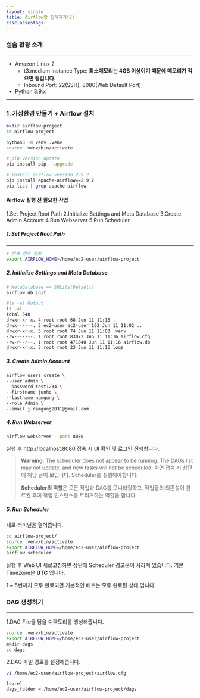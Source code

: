 ```yaml
---
layout: single
title: Airflow랑 친해지기(2)
cssclassestags:
---
```

### 실습 환경 소개
---
- Amazon Linux 2
	- t3.medium Instance Type: **최소메모리는 4GB 이상이기 때문에 메모리가 적으면 튕깁니다.**
	- Inbound Port: 22(SSH), 8080(Web Default Port)
- Python 3.9.x
---
### 1. 가상환경 만들기 + Airflow 설치

```bash
mkdir airflow-project
cd airflow-project

python3 -m venv .venv
source .venv/bin/activate

# pip version update
pip install pip --upgrade

# install airflow version 2.9.2
pip install apache-airflow==2.9.2
pip list | grep apache-airflow
```

#### Airflow 실행 전 필요한 작업
1.Set Project Root Path
2.Initialize Settings and Meta Database
3.Create Admin Account
4.Run Webserver
5.Run Scheduler
##### 1. Set Project Root Path
---
```bash
# 현재 경로 설정
export AIRFLOW_HOME=/home/ec2-user/airflow-project
```
##### 2. Initialize Settings and Meta Database
```bash
# MetaDatabase == SQLite(Default)
airflow db init

#ls -al Output
ls -al
total 548
drwxr-xr-x. 4 root root 68 Jun 11 11:16 .
drwx------. 5 ec2-user ec2-user 162 Jun 11 11:02 ..
drwxr-xr-x. 5 root root 74 Jun 11 11:03 .venv
-rw-------. 1 root root 83072 Jun 11 11:16 airflow.cfg
-rw-r--r--. 1 root root 471040 Jun 11 11:16 airflow.db
drwxr-xr-x. 3 root root 23 Jun 11 11:16 logs
```
##### 3. Create Admin Account

```bash
airflow users create \
--user admin \
--password test1234 \
--firstname junho \
--lastname namgung \
--role Admin \
--email j.namgung2031@gmail.com
```
##### 4. Run Webserver

```bash
airflow webserver --port 8080
```

실행 후 http://localhost:8080 접속 시 UI 확인 및 로그인 진행합니다.

> **Warning:**
> The scheduler does not appear to be running.
> The DAGs list may not update, and new tasks will not be scheduled.
> 화면 접속 시 상단에 해당 글이 보입니다. Scheduler를 실행해야합니다.
> 
> **Scheduler의 역할**은 모든 작업과 DAG를 모니터링하고, 작업들의 의존성이 완료된 후에 작업 인스턴스를 트리거하는 역할을 합니다.
##### 5. Run Scheduler
새로 터미널을 열어줍니다.
```bash
cd airflow-project/
source .venv/bin/activate
export AIRFLOW_HOME=/home/ec2-user/airflow-project
airflow scheduler
```

실행 후 Web UI 새로고침하면 상단에 Scheduler 경고문이 사라져 있습니다.
기본 Timezone은 **UTC** 입니다.

1 ~ 5번까지 모두 완료되면 기본적인 배포는 모두 완료된 상태 입니다.

### DAG 생성하기
---
1.DAG File을 담을 디렉토리를 생성해줍니다.
```bash
source .venv/bin/activate
export AIRFLOW_HOME=/home/ec2-user/airflow-project
mkdir dags
cd dags
```

2.DAG 파일 경로를 설정해줍니다.
```bash
vi /home/ec2-user/airflow-project/airflow.cfg

[core]
dags_folder = /home/ec2-user/airflow-project/dags
```

